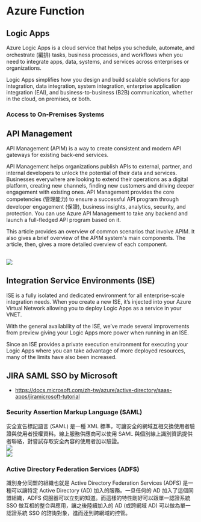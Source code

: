 # Azure Function
## Logic Apps
Azure Logic Apps is a cloud service that helps you schedule, automate, and orchestrate (編排) tasks, business processes, and workflows when you need to integrate apps, data, systems, and services across enterprises or organizations.

Logic Apps simplifies how you design and build scalable solutions for app integration, data integration, system integration, enterprise application integration (EAI), and business-to-business (B2B) communication, whether in the cloud, on premises, or both.

### Access to On-Premises Systems

## API Management
API Management (APIM) is a way to create consistent and modern API gateways for existing back-end services.

API Management helps organizations publish APIs to external, partner, and internal developers to unlock the potential of their data and services. Businesses everywhere are looking to extend their operations as a digital platform, creating new channels, finding new customers and driving deeper engagement with existing ones. API Management provides the core competencies (管理能力) to ensure a successful API program through developer engagement (保證), business insights, analytics, security, and protection. You can use Azure API Management to take any backend and launch a full-fledged API program based on it.

This article provides an overview of common scenarios that involve APIM. It also gives a brief overview of the APIM system's main components. The article, then, gives a more detailed overview of each component.

<br><img src="https://docs.microsoft.com/en-us/azure/api-management/media/api-management-using-with-vnet/api-management-vnet-internal.png">

## Integration Service Environments (ISE)
ISE is a fully isolated and dedicated environment for all enterprise-scale integration needs. When you create a new ISE, it’s injected into your Azure Virtual Network allowing you to deploy Logic Apps as a service in your VNET.

With the general availability of the ISE, we’ve made several improvements from preview giving your Logic Apps more power when running in an ISE.

Since an ISE provides a private execution environment for executing your Logic Apps where you can take advantage of more deployed resources, many of the limits have also been increased.

## JIRA SAML SSO by Microsoft
- https://docs.microsoft.com/zh-tw/azure/active-directory/saas-apps/jiramicrosoft-tutorial

### Security Assertion Markup Language (SAML)
安全宣告標記語言 (SAML) 是一種 XML 標準，可讓安全的網域互相交換使用者驗證與使用者授權資料。線上服務供應商可以使用 SAML 與個別線上識別資訊提供者聯絡，對嘗試存取安全內容的使用者加以驗證。
<br><img src="https://docs.microsoft.com/zh-tw/azure/active-directory/develop/media/single-sign-on-saml-protocol/active-directory-saml-single-sign-on-workflow.png">
<br><img src="https://lh3.googleusercontent.com/ijxXNNLYFPLlMEjBf5yWS2xRiLDRRXUcYyX8mY61dPa1wfxpWExmdMazM7kEWWVjf6s=w661">

### Active Directory Federation Services (ADFS)
識別身分同盟的組織也就是 Active Directory Federation Services (ADFS) 是一種可以讓特定 Active Directory (AD) 加入的服務。一旦任何的 AD 加入了這個同盟組織，ADFS 伺服器可以立刻的知道。而這樣的特性剛好可以跟單一認證系統 SSO 做互相的整合與應用，讓之後陸續加入的 AD (或跨網域 AD) 可以做為單一認證系統 SSO 的諮詢對象，進而逹到跨網域的控管。